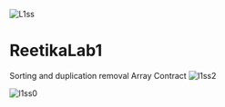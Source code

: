 ![L1ss](https://github.com/Reetika2706/ReetikaLab1/assets/145814923/4496d6c8-01ad-47b5-a916-10603af4aeb0)
# ReetikaLab1
Sorting and duplication removal Array Contract
![l1ss2](https://github.com/Reetika2706/ReetikaLab1/assets/145814923/a712cc1a-459c-4a3a-96f5-d39376039772)

![l1ss0](https://github.com/Reetika2706/ReetikaLab1/assets/145814923/1e52994d-f50d-4295-9c43-bc7b577cd660)

